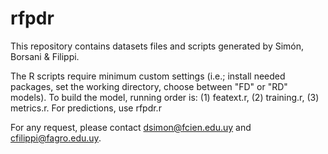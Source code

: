 # rfpdr

This repository contains datasets files and scripts generated by Simón, Borsani & Filippi.

The R scripts require minimum custom settings (i.e.; install needed packages, set the working directory, choose between "FD" or "RD" models). 
To build the model, running order is: (1) featext.r, (2) training.r, (3) metrics.r.
For predictions, use rfpdr.r

For any request, please contact dsimon@fcien.edu.uy and cfilippi@fagro.edu.uy.
